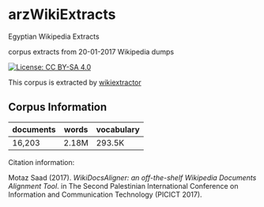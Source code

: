 # arzWikiExtracts
Egyptian Wikipedia Extracts

corpus extracts from 20-01-2017 Wikipedia dumps

 [![License: CC BY-SA 4.0](https://img.shields.io/badge/License-CC%20BY--SA%204.0-lightgrey.svg)](http://creativecommons.org/licenses/by-sa/4.0/)
 
 This corpus is extracted by [wikiextractor](https://github.com/attardi/wikiextractor)

## Corpus Information

| documents | words | vocabulary |
| --- | --- | --- |
| 16,203 | 2.18M | 293.5K |

Citation information:

Motaz Saad (2017). _WikiDocsAligner: an off-the-shelf Wikipedia Documents Alignment Tool_. in The Second Palestinian International Conference on Information and
Communication Technology (PICICT 2017). 
